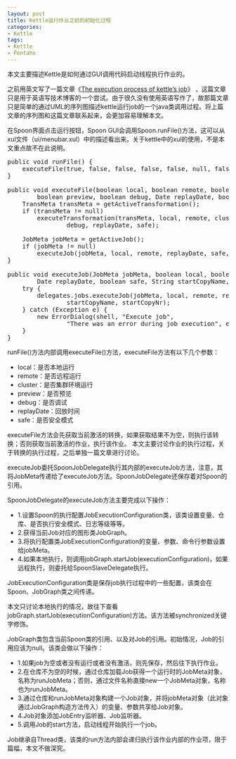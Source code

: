 ```yaml
---
layout: post
title: Kettle运行作业之前的初始化过程
categories:
- Kettle
tags:
- Kettle
- Pentaho
---
```


本文主要描述Kettle是如何通过GUI调用代码启动线程执行作业的。

之前用英文写了一篇文章《<a href="http://www.javachen.com/2012/02/the-execution-process-of-kettles-job/" target="_blank">The execution process of kettle’s job</a>》 ，这篇文章只是用于英语写技术博客的一个尝试。由于很久没有使用英语写作了，故那篇文章只是简单的通过UML的序列图描述kettle运行job的一个java类调用过程。将上篇文章的序列图和这篇文章联系起来，会更加容易理解本文。

在Spoon界面点击运行按钮，Spoon GUI会调用Spoon.runFile()方法，这可以从xul文件（ui/menubar.xul）中的描述看出来。关于kettle中的xul的使用，不是本文重点故不在此说明。

<pre lang="java">
public void runFile() {
	executeFile(true, false, false, false, false, null, false);
}

public void executeFile(boolean local, boolean remote, boolean cluster,
		boolean preview, boolean debug, Date replayDate, boolean safe) {
	TransMeta transMeta = getActiveTransformation();
	if (transMeta != null)
		executeTransformation(transMeta, local, remote, cluster, preview,
				debug, replayDate, safe);

	JobMeta jobMeta = getActiveJob();
	if (jobMeta != null)
		executeJob(jobMeta, local, remote, replayDate, safe, null, 0);
}

public void executeJob(JobMeta jobMeta, boolean local, boolean remote,
		Date replayDate, boolean safe, String startCopyName, int startCopyNr) {
	try {
		delegates.jobs.executeJob(jobMeta, local, remote, replayDate, safe,
				startCopyName, startCopyNr);
	} catch (Exception e) {
		new ErrorDialog(shell, "Execute job",
				"There was an error during job execution", e);
	}
}
</pre>

runFile()方法内部调用executeFile()方法，executeFile方法有以下几个参数：
* local：是否本地运行
* remote：是否远程运行
* cluster：是否集群环境运行
* preview：是否预览
* debug：是否调试
* replayDate：回放时间
* safe：是否安全模式

executeFile方法会先获取当前激活的转换，如果获取结果不为空，则执行该转换；否则获取当前激活的作业，执行该作业。 本文主要讨论作业的执行过程，关于转换的执行过程，之后单独一篇文章进行讨论。

executeJob委托SpoonJobDelegate执行其内部的executeJob方法，注意，其将JobMeta传递给了executeJob方法。SpoonJobDelegate还保存着对Spoon的引用。

SpoonJobDelegate的executeJob方法主要完成以下操作：
* 1.设置Spoon的执行配置JobExecutionConfiguration类，该类设置变量、仓库、是否执行安全模式、日志等级等等。
* 2.获得当前Job对应的图形类JobGraph。
* 3.将执行配置类JobExecutionConfiguration的变量、参数、命令行参数设置给jobMeta。
* 4.如果本地执行，则调用jobGraph.startJob(executionConfiguration)，如果远程执行，则委托给SpoonSlaveDelegate执行。

JobExecutionConfiguration类是保存job执行过程中的一些配置，该类会在Spoon、JobGraph类之间传递。

本文只讨论本地执行的情况，故往下查看jobGraph.startJob(executionConfiguration)方法。该方法被synchronized关键字修饰。

JobGraph类包含当前Spoon类的引用、以及对Job的引用。初始情况，Job的引用应该为null。该类会做以下操作：
* 1.如果job为空或者没有运行或者没有激活，则先保存，然后往下执行作业。
* 2.在仓库不为空的时候，通过仓库加载Job获得一个运行时的JobMeta对象，名称为runJobMeta；否则，通过文件名称直接new一个JobMeta对象，名称也为runJobMeta。
* 3.通过仓库和runJobMeta对象构建一个Job对象，并将jobMeta对象（此对象通过JobGraph构造方法传入）的变量、参数共享给Job对象。
* 4.Job对象添加JobEntry监听器、Job监听器。
* 5.调用Job的start方法，启动线程开始执行一个job。

Job继承自Thread类，该类的run方法内部会递归执行该作业内部的作业项，限于篇幅，本文不做深究。
